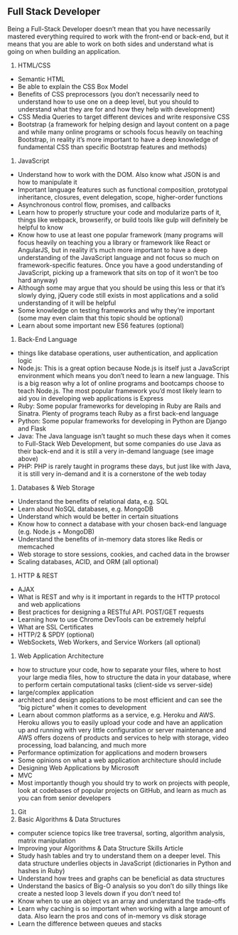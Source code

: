 ## Full Stack Developer

Being a Full-Stack Developer doesn’t mean that you have necessarily mastered everything required to work with the front-end or back-end, but it means that you are able to work on both sides and understand what is going on when building an application.

1. HTML/CSS
  - Semantic HTML
  - Be able to explain the CSS Box Model
  - Benefits of CSS preprocessors (you don’t necessarily need to understand how to use one on a deep level, but you should to understand what they are for and how they help with development)
  - CSS Media Queries to target different devices and write responsive CSS
  - Bootstrap (a framework for helping design and layout content on a page and while many online programs or schools focus heavily on teaching Bootstrap, in reality it’s more important to have a deep knowledge of fundamental CSS than specific Bootstrap features and methods)
1. JavaScript
  - Understand how to work with the DOM. Also know what JSON is and how to manipulate it
  - Important language features such as functional composition, prototypal inheritance, closures, event delegation, scope, higher-order functions
  - Asynchronous control flow, promises, and callbacks
  - Learn how to properly structure your code and modularize parts of it, things like webpack, browserify, or build tools like gulp will definitely be helpful to know
  - Know how to use at least one popular framework (many programs will focus heavily on teaching you a library or framework like React or AngularJS, but in reality it’s much more important to have a deep understanding of the JavaScript language and not focus so much on framework-specific features. Once you have a good understanding of JavaScript, picking up a framework that sits on top of it won’t be too hard anyway)
  - Although some may argue that you should be using this less or that it’s slowly dying, jQuery code still exists in most applications and a solid understanding of it will be helpful
  - Some knowledge on testing frameworks and why they’re important (some may even claim that this topic should be optional)
  - Learn about some important new ES6 features (optional)
1. Back-End Language
  - things like database operations, user authentication, and application logic
  - Node.js: This is a great option because Node.js is itself just a JavaScript environment which means you don’t need to learn a new language. This is a big reason why a lot of online programs and bootcamps choose to teach Node.js. The most popular framework you’d most likely learn to aid you in developing web applications is Express
  - Ruby: Some popular frameworks for developing in Ruby are Rails and Sinatra. Plenty of programs teach Ruby as a first back-end language
  - Python: Some popular frameworks for developing in Python are Django and Flask
  - Java: The Java language isn’t taught so much these days when it comes to Full-Stack Web Development, but some companies do use Java as their back-end and it is still a very in-demand language (see image above)
  - PHP: PHP is rarely taught in programs these days, but just like with Java, it is still very in-demand and it is a cornerstone of the web today
1. Databases & Web Storage
  - Understand the benefits of relational data, e.g. SQL
  - Learn about NoSQL databases, e.g. MongoDB
  - Understand which would be better in certain situations
  - Know how to connect a database with your chosen back-end language (e.g. Node.js + MongoDB)
  - Understand the benefits of in-memory data stores like Redis or memcached
  - Web storage to store sessions, cookies, and cached data in the browser
  - Scaling databases, ACID, and ORM (all optional)
1. HTTP & REST
  - AJAX 
  - What is REST and why is it important in regards to the HTTP protocol and web applications
  - Best practices for designing a RESTful API. POST/GET requests
  - Learning how to use Chrome DevTools can be extremely helpful
  - What are SSL Certificates
  - HTTP/2 & SPDY (optional)
  - WebSockets, Web Workers, and Service Workers (all optional)
1. Web Application Architecture
  - how to structure your code, how to separate your files, where to host your large media files, how to structure the data in your database, where to perform certain computational tasks (client-side vs server-side)
  - large/complex application
  - architect and design applications to be most efficient and can see the “big picture” when it comes to development
  - Learn about common platforms as a service, e.g. Heroku and AWS. Heroku allows you to easily upload your code and have an application up and running with very little configuration or server maintenance and AWS offers dozens of products and services to help with storage, video processing, load balancing, and much more
  - Performance optimization for applications and modern browsers
  - Some opinions on what a web application architecture should include
  - Designing Web Applications by Microsoft
  - MVC
  - Most importantly though you should try to work on projects with people, look at codebases of popular projects on GitHub, and learn as much as you can from senior developers
1. Git
1. Basic Algorithms & Data Structures
  - computer science topics like tree traversal, sorting, algorithm analysis, matrix manipulation
  - Improving your Algorithms & Data Structure Skills Article
  - Study hash tables and try to understand them on a deeper level. This data structure underlies objects in JavaScript (dictionaries in Python and hashes in Ruby)
  - Understand how trees and graphs can be beneficial as data structures
  - Understand the basics of Big-O analysis so you don’t do silly things like create a nested loop 3 levels down if you don’t need to!
  - Know when to use an object vs an array and understand the trade-offs
  - Learn why caching is so important when working with a large amount of data. Also learn the pros and cons of in-memory vs disk storage
  - Learn the difference between queues and stacks

